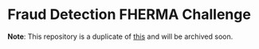 # Fraud Detection FHERMA Challenge
**Note**: This repository is a duplicate of [this](https://github.com/fairmath/fherma-challenges/tree/main/ethereum-fraud-detection) and will be archived soon.

